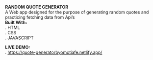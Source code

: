 **RANDOM QUOTE GENERATOR** <br>
A Web app designed for the purpose of generating random quotes and practicing fetching data from Api’s <br>
**Built With:**	<br>
. HTML <br>
. CSS  <br>
. JAVASCRIPT  <br>

**LIVE DEMO:** <br>
. https://quote-generatorbyomotiafe.netlify.app/
